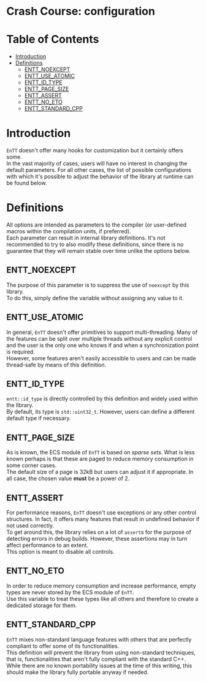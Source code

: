 # Crash Course: configuration

<!--
@cond TURN_OFF_DOXYGEN
-->
# Table of Contents

* [Introduction](#introduction)
* [Definitions](#definitions)
  * [ENTT_NOEXCEPT](#entt_noexcept)
  * [ENTT_USE_ATOMIC](#entt_use_atomic)
  * [ENTT_ID_TYPE](#entt_id_type)
  * [ENTT_PAGE_SIZE](#entt_page_size)
  * [ENTT_ASSERT](#entt_assert)
  * [ENTT_NO_ETO](#entt_no_eto)
  * [ENTT_STANDARD_CPP](#entt_standard_cpp)

<!--
@endcond TURN_OFF_DOXYGEN
-->

# Introduction

`EnTT` doesn't offer many hooks for customization but it certainly offers
some.<br/>
In the vast majority of cases, users will have no interest in changing the
default parameters. For all other cases, the list of possible configurations
with which it's possible to adjust the behavior of the library at runtime can be
found below.

# Definitions

All options are intended as parameters to the compiler (or user-defined macros
within the compilation units, if preferred).<br/>
Each parameter can result in internal library definitions. It's not recommended
to try to also modify these definitions, since there is no guarantee that they
will remain stable over time unlike the options below.

## ENTT_NOEXCEPT

The purpose of this parameter is to suppress the use of `noexcept` by this
library.<br/>
To do this, simply define the variable without assigning any value to it.

## ENTT_USE_ATOMIC

In general, `EnTT` doesn't offer primitives to support multi-threading. Many of
the features can be split over multiple threads without any explicit control and
the user is the only one who knows if and when a synchronization point is
required.<br/>
However, some features aren't easily accessible to users and can be made
thread-safe by means of this definition.

## ENTT_ID_TYPE

`entt::id_type` is directly controlled by this definition and widely used within
the library.<br/>
By default, its type is `std::uint32_t`. However, users can define a different
default type if necessary.

## ENTT_PAGE_SIZE

As is known, the ECS module of `EnTT` is based on _sparse sets_. What is less
known perhaps is that these are paged to reduce memory consumption in some
corner cases.<br/>
The default size of a page is 32kB but users can adjust it if appropriate. In
all case, the chosen value **must** be a power of 2.

## ENTT_ASSERT

For performance reasons, `EnTT` doesn't use exceptions or any other control
structures. In fact, it offers many features that result in undefined behavior
if not used correctly.<br/>
To get around this, the library relies on a lot of `assert`s for the purpose of
detecting errors in debug builds. However, these assertions may in turn affect
performance to an extent.<br/>
This option is meant to disable all controls.

## ENTT_NO_ETO

In order to reduce memory consumption and increase performance, empty types are
never stored by the ECS module of `EnTT`.<br/>
Use this variable to treat these types like all others and therefore to create a
dedicated storage for them.

## ENTT_STANDARD_CPP

`EnTT` mixes non-standard language features with others that are perfectly
compliant to offer some of its functionalities.<br/>
This definition will prevent the library from using non-standard techniques,
that is, functionalities that aren't fully compliant with the standard C++.<br/>
While there are no known portability issues at the time of this writing, this
should make the library fully portable anyway if needed.

